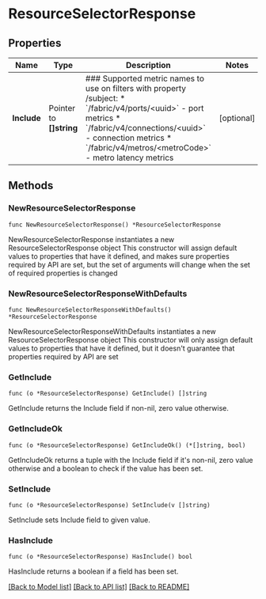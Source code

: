 # ResourceSelectorResponse

## Properties

Name | Type | Description | Notes
------------ | ------------- | ------------- | -------------
**Include** | Pointer to **[]string** | ### Supported metric names to use on filters with property /subject:   * &#x60;/fabric/v4/ports/&lt;uuid&gt;&#x60; - port metrics   * &#x60;/fabric/v4/connections/&lt;uuid&gt;&#x60; - connection metrics   * &#x60;/fabric/v4/metros/&lt;metroCode&gt;&#x60; - metro latency metrics  | [optional] 

## Methods

### NewResourceSelectorResponse

`func NewResourceSelectorResponse() *ResourceSelectorResponse`

NewResourceSelectorResponse instantiates a new ResourceSelectorResponse object
This constructor will assign default values to properties that have it defined,
and makes sure properties required by API are set, but the set of arguments
will change when the set of required properties is changed

### NewResourceSelectorResponseWithDefaults

`func NewResourceSelectorResponseWithDefaults() *ResourceSelectorResponse`

NewResourceSelectorResponseWithDefaults instantiates a new ResourceSelectorResponse object
This constructor will only assign default values to properties that have it defined,
but it doesn't guarantee that properties required by API are set

### GetInclude

`func (o *ResourceSelectorResponse) GetInclude() []string`

GetInclude returns the Include field if non-nil, zero value otherwise.

### GetIncludeOk

`func (o *ResourceSelectorResponse) GetIncludeOk() (*[]string, bool)`

GetIncludeOk returns a tuple with the Include field if it's non-nil, zero value otherwise
and a boolean to check if the value has been set.

### SetInclude

`func (o *ResourceSelectorResponse) SetInclude(v []string)`

SetInclude sets Include field to given value.

### HasInclude

`func (o *ResourceSelectorResponse) HasInclude() bool`

HasInclude returns a boolean if a field has been set.


[[Back to Model list]](../README.md#documentation-for-models) [[Back to API list]](../README.md#documentation-for-api-endpoints) [[Back to README]](../README.md)


